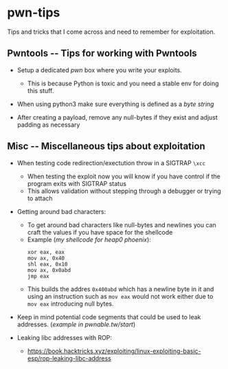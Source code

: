 # pwn-tips
Tips and tricks that I come across and need to remember for exploitation.

## Pwntools -- Tips for working with Pwntools

- Setup a dedicated _pwn_ box where you write your exploits. 
  - This is because Python is toxic and you need a stable env for doing this stuff.

- When using python3 make sure everything is defined as a _byte string_

- After creating a payload, remove any null-bytes if they exist and adjust padding as necessary

## Misc -- Miscellaneous tips about exploitation

- When testing code redirection/exectution throw in a SIGTRAP `\xcc`
  - When testing the exploit now you will know if you have control if the program exits with SIGTRAP status
  - This allows validation without stepping through a debugger or trying to attach

- Getting around bad characters:
  - To get around bad characters like null-bytes and newlines you can craft the values if you have space for the shellcode
  - Example (_my shellcode for heap0 phoenix_):
    ```assembly
    xor eax, eax
    mov ax, 0x40
    shl eax, 0x10
    mov ax, 0x0abd
    jmp eax
    ```
  - This builds the addres `0x400abd` which has a newline byte in it and using an instruction such as `mov eax` would not work either due to `mov eax` introducing null bytes.

- Keep in mind potential code segments that could be used to leak addresses. (_example in pwnable.tw/start_)

- Leaking libc addresses with ROP:
  - https://book.hacktricks.xyz/exploiting/linux-exploiting-basic-esp/rop-leaking-libc-address

